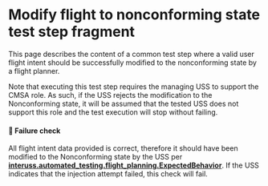 # Modify flight to nonconforming state test step fragment

This page describes the content of a common test step where a valid user flight intent should be successfully modified to the nonconforming state by a flight planner. 

Note that executing this test step requires the managing USS to support the CMSA role. As such, if the USS rejects the modification 
to the Nonconforming state, it will be assumed that the tested USS does not support this role and the test
execution will stop without failing.

#### 🛑 Failure check
All flight intent data provided is correct, therefore it should have been
modified to the Nonconforming state by the USS
per **[interuss.automated_testing.flight_planning.ExpectedBehavior](../../../../../requirements/interuss/automated_testing/flight_planning.md)**.
If the USS indicates that the injection attempt failed, this check will fail.
